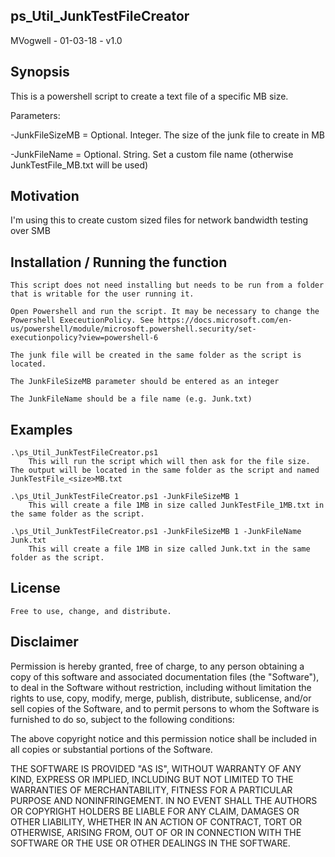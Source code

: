 ## ps_Util_JunkTestFileCreator

MVogwell - 01-03-18 - v1.0

## Synopsis

This is a powershell script to create a text file of a specific MB size. 

Parameters:

-JunkFileSizeMB	= Optional. Integer. The size of the junk file to create in MB

-JunkFileName	= Optional. String. Set a custom file name (otherwise JunkTestFile_<size>MB.txt will be used)
	
## Motivation

I'm using this to create custom sized files for network bandwidth testing over SMB


## Installation / Running the function

	This script does not need installing but needs to be run from a folder that is writable for the user running it.	

	Open Powershell and run the script. It may be necessary to change the Powershell ExeceutionPolicy. See https://docs.microsoft.com/en-us/powershell/module/microsoft.powershell.security/set-executionpolicy?view=powershell-6

	The junk file will be created in the same folder as the script is located.

	The JunkFileSizeMB parameter should be entered as an integer

	The JunkFileName should be a file name (e.g. Junk.txt)

## Examples
	.\ps_Util_JunkTestFileCreator.ps1
		This will run the script which will then ask for the file size. The output will be located in the same folder as the script and named JunkTestFile_<size>MB.txt

	.\ps_Util_JunkTestFileCreator.ps1 -JunkFileSizeMB 1
		This will create a file 1MB in size called JunkTestFile_1MB.txt in the same folder as the script.

	.\ps_Util_JunkTestFileCreator.ps1 -JunkFileSizeMB 1 -JunkFileName Junk.txt
		This will create a file 1MB in size called Junk.txt in the same folder as the script.
	
## License
	Free to use, change, and distribute. 

## Disclaimer

Permission is hereby granted, free of charge, to any person obtaining a copy
of this software and associated documentation files (the "Software"), to deal
in the Software without restriction, including without limitation the rights
to use, copy, modify, merge, publish, distribute, sublicense, and/or sell
copies of the Software, and to permit persons to whom the Software is
furnished to do so, subject to the following conditions:

The above copyright notice and this permission notice shall be included in all
copies or substantial portions of the Software.

THE SOFTWARE IS PROVIDED "AS IS", WITHOUT WARRANTY OF ANY KIND, EXPRESS OR
IMPLIED, INCLUDING BUT NOT LIMITED TO THE WARRANTIES OF MERCHANTABILITY,
FITNESS FOR A PARTICULAR PURPOSE AND NONINFRINGEMENT. IN NO EVENT SHALL THE
AUTHORS OR COPYRIGHT HOLDERS BE LIABLE FOR ANY CLAIM, DAMAGES OR OTHER
LIABILITY, WHETHER IN AN ACTION OF CONTRACT, TORT OR OTHERWISE, ARISING FROM,
OUT OF OR IN CONNECTION WITH THE SOFTWARE OR THE USE OR OTHER DEALINGS IN THE
SOFTWARE.

